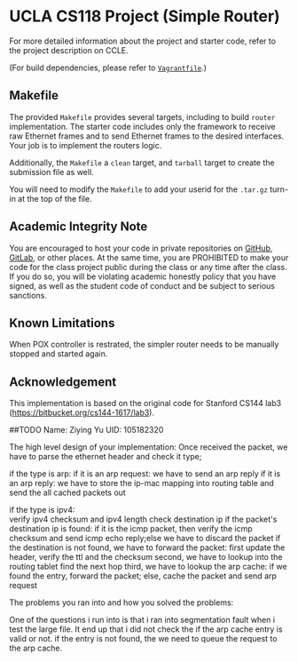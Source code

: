 UCLA CS118 Project (Simple Router)
====================================

For more detailed information about the project and starter code, refer to the project description on CCLE.

(For build dependencies, please refer to [`Vagrantfile`](Vagrantfile).)

## Makefile

The provided `Makefile` provides several targets, including to build `router` implementation.  The starter code includes only the framework to receive raw Ethernet frames and to send Ethernet frames to the desired interfaces.  Your job is to implement the routers logic.

Additionally, the `Makefile` a `clean` target, and `tarball` target to create the submission file as well.

You will need to modify the `Makefile` to add your userid for the `.tar.gz` turn-in at the top of the file.

## Academic Integrity Note

You are encouraged to host your code in private repositories on [GitHub](https://github.com/), [GitLab](https://gitlab.com), or other places.  At the same time, you are PROHIBITED to make your code for the class project public during the class or any time after the class.  If you do so, you will be violating academic honestly policy that you have signed, as well as the student code of conduct and be subject to serious sanctions.

## Known Limitations

When POX controller is restrated, the simpler router needs to be manually stopped and started again.

## Acknowledgement

This implementation is based on the original code for Stanford CS144 lab3 (https://bitbucket.org/cs144-1617/lab3).

##TODO
Name: Ziying Yu
UID: 105182320

The high level design of your implementation:
Once received the packet, we have to parse the ethernet header and check it type;

if the type is arp:
	if it is an arp request: we have to send an arp reply
	if it is an arp reply: we have to store the ip-mac mapping into routing table and send the all 				       cached packets out

if the type is ipv4:	
	verify ipv4 checksum and ipv4 length
	check destination ip
		if the packet's destination ip is found:
			if it is the icmp packet, then verify the icmp checksum and send icmp 				echo reply;else we have to discard the packet
		if the destination is not found, we have to forward the packet:
			first update the header, verify the ttl and the checksum
			second, we have to lookup into the routing tablet find the next hop
			third, we have to lookup the arp cache:
				if we found the entry, forward the packet;  else, cache the 					packet and send arp request

The problems you ran into and how you solved the problems:

One of the questions i run into is that i ran into segmentation fault when i test the large file. It end up that i did not check the if the arp cache entry is valid or not. if the entry is not found, the we need to queue the request to the arp cache.
